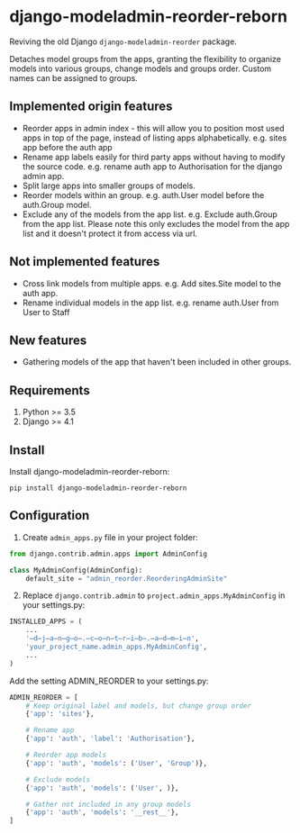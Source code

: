 # django-modeladmin-reorder-reborn

Reviving the old Django `django-modeladmin-reorder` package.

Detaches model groups from the apps, granting the flexibility to organize models
into various groups, change models and groups order. 
Custom names can be assigned to groups.

## Implemented origin features

* Reorder apps in admin index - this will allow you to position most used apps in top of the page, instead of listing apps alphabetically. e.g. sites app before the auth app
* Rename app labels easily for third party apps without having to modify the source code. e.g. rename auth app to Authorisation for the django admin app.
* Split large apps into smaller groups of models.
* Reorder models within an group. e.g. auth.User model before the auth.Group model.
* Exclude any of the models from the app list. e.g. Exclude auth.Group from the app list. Please note this only excludes the model from the app list and it doesn't protect it from access via url.

## Not implemented features

* Cross link models from multiple apps. e.g. Add sites.Site model to the auth app.
* Rename individual models in the app list. e.g. rename auth.User from User to Staff

## New features

* Gathering models of the app that haven't been included in other groups.

## Requirements

1. Python >= 3.5
2. Django >= 4.1

## Install

Install django-modeladmin-reorder-reborn:

`pip install django-modeladmin-reorder-reborn`

## Configuration

1. Create `admin_apps.py` file in your project folder:

```python
from django.contrib.admin.apps import AdminConfig

class MyAdminConfig(AdminConfig):
    default_site = "admin_reorder.ReorderingAdminSite"
```

2. Replace `django.contrib.admin` to `project.admin_apps.MyAdminConfig` 
in your settings.py:

```python
INSTALLED_APPS = (
    ...
    '̶d̶j̶a̶n̶g̶o̶.̶c̶o̶n̶t̶r̶i̶b̶.̶a̶d̶m̶i̶n',
    'your_project_name.admin_apps.MyAdminConfig',
    ...
)
```

Add the setting ADMIN_REORDER to your settings.py:

```python
ADMIN_REORDER = [
    # Keep original label and models, but change group order
    {'app': 'sites'},

    # Rename app
    {'app': 'auth', 'label': 'Authorisation'},

    # Reorder app models
    {'app': 'auth', 'models': ('User', 'Group')},

    # Exclude models
    {'app': 'auth', 'models': ('User', )},

    # Gather not included in any group models
    {'app': 'auth', 'models': '__rest__'}, 
]
```